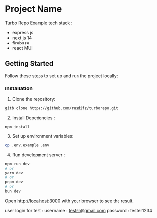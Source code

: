 # Project Name

Turbo Repo Example
tech stack :

- express js
- next js 14
- firebase
- react MUI

## Getting Started

Follow these steps to set up and run the project locally:

### Installation

1. Clone the repository:

```bash
gitb clone https://github.com/rusdifz/turborepo.git
```

2. Install Depedencies :

```bash
npm install
```

3. Set up environment variables:

```bash
cp .env.example .env
```

4. Run development server :

```bash
npm run dev
# or
yarn dev
# or
pnpm dev
# or
bun dev
```

Open [http://localhost:3000](http://localhost:3000) with your browser to see the result.

user login for test : 
username : tester@gmail.com
password : tester1234

